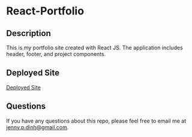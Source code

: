 # React-Portfolio
## Description

This is my portfolio site created with React JS. The application includes header, footer, and project components. 
## Deployed Site
[Deployed Site](#)
## Questions

If you have any questions about this repo, please feel free to email me at jenny.p.dinh@gmail.com.